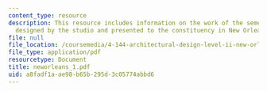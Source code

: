 ```yaml
---
content_type: resource
description: This resource includes information on the work of the semester in a book
  designed by the studio and presented to the constituency in New Orleans.
file: null
file_location: /coursemedia/4-144-architectural-design-level-ii-new-orleans-studio-spring-2006/a8fadf1aae98b65b295d3c05774abbd6_neworleans_1.pdf
file_type: application/pdf
resourcetype: Document
title: neworleans_1.pdf
uid: a8fadf1a-ae98-b65b-295d-3c05774abbd6
---
```

